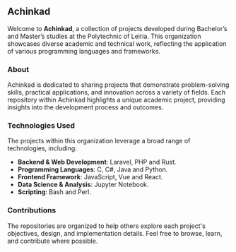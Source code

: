 ## Achinkad

Welcome to **Achinkad**, a collection of projects developed during Bachelor’s and Master’s studies at the Polytechnic of Leiria. This organization showcases diverse academic and technical work, reflecting the application of various programming languages and frameworks.

### About

Achinkad is dedicated to sharing projects that demonstrate problem-solving skills, practical applications, and innovation across a variety of fields. Each repository within Achinkad highlights a unique academic project, providing insights into the development process and outcomes.

### Technologies Used

The projects within this organization leverage a broad range of technologies, including:

- **Backend & Web Development**: Laravel, PHP and Rust.
- **Programming Languages**: C, C#, Java and Python.
- **Frontend Framework**: JavaScript, Vue and React.
- **Data Science & Analysis**: Jupyter Notebook.
- **Scripting**: Bash and Perl.

### Contributions

The repositories are organized to help others explore each project's objectives, design, and implementation details. Feel free to browse, learn, and contribute where possible.
